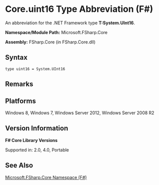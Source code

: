 # Core.uint16 Type Abbreviation (F#)

An abbreviation for the .NET Framework type **T:System.UInt16**.

**Namespace/Module Path:** Microsoft.FSharp.Core

**Assembly:** FSharp.Core (in FSharp.Core.dll)


## Syntax

```
type uint16 = System.UInt16
```

## Remarks

## Platforms
Windows 8, Windows 7, Windows Server 2012, Windows Server 2008 R2


## Version Information
**F# Core Library Versions**

Supported in: 2.0, 4.0, Portable




## See Also
[Microsoft.FSharp.Core Namespace &#40;F&#35;&#41;](Microsoft.FSharp.Core+Namespace+%28FSharp%29.md)

